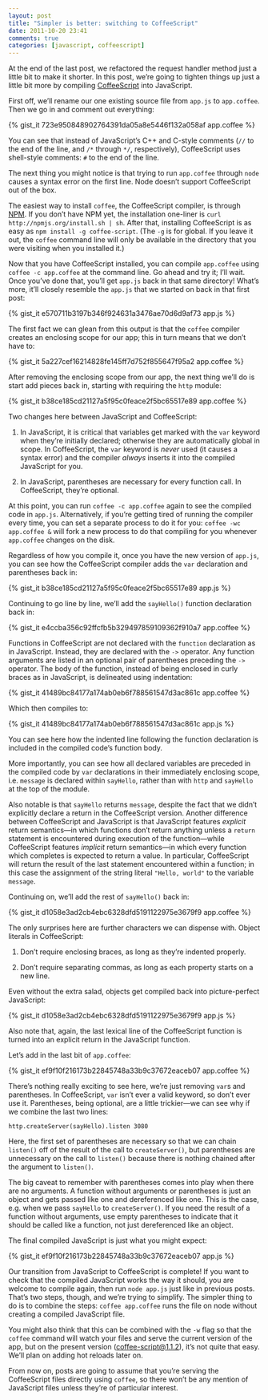 ```yaml
---
layout: post
title: "Simpler is better: switching to CoffeeScript"
date: 2011-10-20 23:41
comments: true
categories: [javascript, coffeescript]
---
```


At the end of the last post, we refactored the request handler method
just a little bit to make it shorter. In this post, we’re going to
tighten things up just a little bit more by compiling
[CoffeeScript](http://jashkenas.github.com/coffee-script/) into
JavaScript.

First off, we’ll rename our one existing source file from `app.js` to
`app.coffee`. Then we go in and comment out everything:

{% gist_it 723e950848902764391da05a8e5446f132a058af app.coffee %}

You can see that instead of JavaScript’s C++ and C-style comments
(`//` to the end of the line, and `/*` through `*/`, respectively),
CoffeeScript uses shell-style comments: `#` to the end of the line.

The next thing you might notice is that trying to run `app.coffee`
through `node` causes a syntax error on the first line. Node doesn’t
support CoffeeScript out of the box.

The easiest way to install `coffee`, the CoffeeScript compiler, is
through [NPM](http://npmjs.org/). If you don’t have NPM yet, the
installation one-liner is `curl http://npmjs.org/install.sh |
sh`. After that, installing CoffeeScript is as easy as
`npm install -g coffee-script`. (The `-g` is for global. If you leave
it out, the `coffee` command line will only be available in the
directory that you were visiting when you installed it.)

Now that you have CoffeeScript installed, you can compile `app.coffee`
using `coffee -c app.coffee` at the command line. Go ahead and try it;
I’ll wait. Once you’ve done that, you’ll get `app.js` back in that
same directory! What’s more, it’ll closely resemble the `app.js` that
we started on back in that first post:

{% gist_it e570711b3197b346f924631a3476ae70d6d9af73 app.js %}

The first fact we can glean from this output is that the `coffee`
compiler creates an enclosing scope for our app; this in turn means
that we don’t have to:

{% gist_it 5a227cef16214828fe145ff7d752f855647f95a2 app.coffee %}

After removing the enclosing scope from our app, the next thing we’ll
do is start add pieces back in, starting with requiring the `http`
module:

{% gist_it b38ce185cd21127a5f95c0feace2f5bc65517e89 app.coffee %}

Two changes here between JavaScript and CoffeeScript:

  1. In JavaScript, it is critical that variables get marked with the
     `var` keyword when they’re initially declared; otherwise they are
     automatically global in scope. In CoffeeScript, the `var` keyword
     is _never_ used (it causes a syntax error) and the compiler
     _always_ inserts it into the compiled JavaScript for you.

  2. In JavaScript, parentheses are necessary for every function
     call. In CoffeeScript, they’re optional.

At this point, you can run `coffee -c app.coffee` again to see the
compiled code in `app.js`. Alternatively, if you’re getting tired of
running the compiler every time, you can set a separate process to do
it for you: `coffee -wc app.coffee &` will fork a new process to do
that compiling for you whenever `app.coffee` changes on the disk.

Regardless of how you compile it, once you have the new version of
`app.js`, you can see how the CoffeeScript compiler adds the `var`
declaration and parentheses back in:

{% gist_it b38ce185cd21127a5f95c0feace2f5bc65517e89 app.js %}

Continuing to go line by line, we’ll add the `sayHello()` function
declaration back in:

{% gist_it e4ccba356c92ffcfb5b329497859109362f910a7 app.coffee %}

Functions in CoffeeScript are not declared with the `function`
declaration as in JavaScript. Instead, they are declared with the `->`
operator. Any function arguments are listed in an optional pair of
parentheses preceding the `->` operator. The body of the function,
instead of being enclosed in curly braces as in JavaScript, is
delineated using indentation:

{% gist_it 41489bc84177a174ab0eb6f788561547d3ac861c app.coffee %}

Which then compiles to:

{% gist_it 41489bc84177a174ab0eb6f788561547d3ac861c app.js %}

You can see here how the indented line following the function
declaration is included in the compiled code’s function body.

More importantly, you can see how all declared variables are preceded
in the compiled code by `var` declarations in their immediately
enclosing scope, i.e. `message` is declared within `sayHello`, rather
than with `http` and `sayHello` at the top of the module.

Also notable is that `sayHello` returns `message`, despite the fact
that we didn’t explicitly declare a return in the CoffeeScript
version. Another difference between CoffeeScript and JavaScript is
that JavaScript features _explicit_ return semantics—in which
functions don’t return anything unless a `return` statement is
encountered during execution of the function—while CoffeeScript
features _implicit_ return semantics—in which every function which
completes is expected to return a value. In particular, CoffeeScript
will return the result of the last statement encountered within a
function; in this case the assignment of the string literal
`"Hello, world"` to the variable `message`.

Continuing on, we’ll add the rest of `sayHello()` back in:

{% gist_it d1058e3ad2cb4ebc6328dfd5191122975e3679f9 app.coffee %}

The only surprises here are further characters we can dispense
with. Object literals in CoffeeScript:

  1. Don’t require enclosing braces, as long as they’re indented
  properly.

  2. Don’t require separating commas, as long as each property starts
  on a new line.

Even without the extra salad, objects get compiled back into
picture-perfect JavaScript:

{% gist_it d1058e3ad2cb4ebc6328dfd5191122975e3679f9 app.js %}

Also note that, again, the last lexical line of the CoffeeScript
function is turned into an explicit return in the JavaScript function.

Let’s add in the last bit of `app.coffee`:

{% gist_it ef9f10f216173b22845748a33b9c37672eaceb07 app.coffee %}

There’s nothing really exciting to see here, we’re just removing
`var`s and parentheses. In CoffeeScript, `var` isn’t ever a valid
keyword, so don’t ever use it. Parentheses, being optional, are a
little trickier—we can see why if we combine the last two lines:

    http.createServer(sayHello).listen 3080

Here, the first set of parentheses are necessary so that we can chain
`listen()` off of the result of the call to `createServer()`, but
parentheses are unnecessary on the call to `listen()` because there is
nothing chained after the argument to `listen()`.

The big caveat to remember with parentheses comes into play when there
are no arguments. A function without arguments or parentheses is just
an object and gets passed like one and dereferenced like one. This is
the case, e.g. when we pass `sayHello` to `createServer()`. If you
need the result of a function without arguments, use empty parentheses
to indicate that it should be called like a function, not just
dereferenced like an object.

The final compiled JavaScript is just what you might expect:

{% gist_it ef9f10f216173b22845748a33b9c37672eaceb07 app.js %}

Our transition from JavaScript to CoffeeScript is complete! If you
want to check that the compiled JavaScript works the way it should,
you are welcome to compile again, then run `node app.js` just like in
previous posts. That’s two steps, though, and we’re trying to
simplify. The simpler thing to do is to combine the steps:
`coffee app.coffee` runs the file on node without creating a compiled
JavaScript file.

You might also think that this can be combined with the `-w` flag so
that the `coffee` command will watch your files and serve the current
version of the app, but on the present version (coffee-script@1.1.2),
it’s not quite that easy. We’ll plan on adding hot reloads later on.

From now on, posts are going to assume that you’re serving the
CoffeeScript files directly using `coffee`, so there won’t be any
mention of JavaScript files unless they’re of particular interest.
